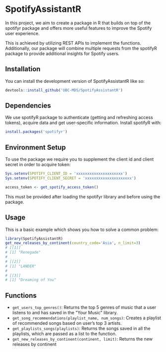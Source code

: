 
<!-- README.md is generated from README.Rmd. Please edit that file -->

# SpotifyAssistantR

<!-- badges: start -->
<!-- badges: end -->

In this project, we aim to create a package in R that builds on top of the spotifyr package and offers more useful features to improve the Spotify user experience. 

This is achieved by utilizing REST APIs to implement the functions. Additionally, our package will combine multiple requests from the spotifyR package to provide additional insights for Spotify users.

## Installation

You can install the development version of SpotifyAssistantR like so:

``` r
devtools::install_github('UBC-MDS/SpotifyAssistantR')
```

## Dependencies

We use spotifyR package to authenticate (getting and refreshing access tokens), acquire data and get user-specific information.
Install spotifyR with:

```r
install.packages('spotifyr')
```

## Environment Setup

To use the package we require you to supplement the client id and client secret in order to acquire token:

```r
Sys.setenv(SPOTIFY_CLIENT_ID = 'xxxxxxxxxxxxxxxxxxxxx')
Sys.setenv(SPOTIFY_CLIENT_SECRET = 'xxxxxxxxxxxxxxxxxxxxx')

access_token <- get_spotify_access_token()
```
This must be provided after loading the spotifyr library and before using the package. 

## Usage

This is a basic example which shows you how to solve a common problem:

``` r
library(SpotifyAssistantR)
get_new_releases_by_continent(country_code='Asia', n_limit=3)
# [[1]]
# [1] "Renegade"
# 
# [[2]]
# [1] "LANDER"
# 
# [[3]]
# [1] "Dreaming of You"
```

## Functions

- `get_users_top_genres()`: Returns the top 5 genres of music that a user listens to and has saved in the "Your Music" library.
- `get_song_recommendations(playlist_name, num_songs)`: Creates a playlist of recommended songs based on user’s top 3 artists.
- `get_playlists_songs(playlists)`: Returns the songs saved in all the playlists, which are passed as a list to the function.
- `get_new_releases_by_continent(continent, limit)`: Returns the new releases by continent
